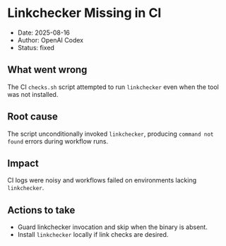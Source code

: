 # Linkchecker Missing in CI

- Date: 2025-08-16
- Author: OpenAI Codex
- Status: fixed

## What went wrong
The CI `checks.sh` script attempted to run `linkchecker` even when the tool was not installed.

## Root cause
The script unconditionally invoked `linkchecker`, producing `command not found` errors during workflow runs.

## Impact
CI logs were noisy and workflows failed on environments lacking `linkchecker`.

## Actions to take
- Guard linkchecker invocation and skip when the binary is absent.
- Install `linkchecker` locally if link checks are desired.
